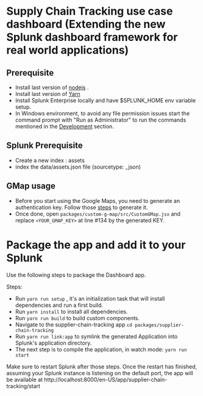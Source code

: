 # Supply Chain Tracking use case dashboard (Extending the new Splunk dashboard framework for real world applications)


## Prerequisite 
* Install last version of [nodejs](https://nodejs.org/en/) .
* Install last version of [Yarn](https://classic.yarnpkg.com/lang/en/docs/install) 
* Install Splunk Enterprise locally and have $SPLUNK_HOME env variable setup.
* In Windows environment, to avoid any file permission issues start the command prompt with "Run as Administrator" to run the commands mentioned in the [Development](#development) section.

## Splunk Prerequisite
* Create a new index : assets
* index the data/assets.json file (sourcetype: _json)

## GMap usage
* Before you start using the Google Maps, you need to generate an authentication key. Follow those [steps](https://developers.google.com/maps/documentation/javascript/get-api-key) to generate it.
* Once done, open `packages/custom-g-map/src/CustomGMap.jsx` and replace `<YOUR_GMAP_KEY>` at line #134 by the generated KEY.

# Package the app and add it to your Splunk

Use the following steps to package the Dashboard app. 

Steps:
* Run `yarn run setup` , it's an initialization task that will install dependencies and run a first build.
* Run `yarn install` to install all dependencies.
* Run `yarn run build` to build custom components.
* Navigate to the supplier-chain-tracking app `cd packages/supplier-chain-tracking`
* Run `yarn run link:app` to symlink the generated Application into Splunk's application directory.
* The next step is to compile the application, in watch mode: `yarn run start`

Make sure to restart Splunk after those steps.
Once the restart has finished, assuming your Splunk instance is listening on the default port, the app will be available at http://localhost:8000/en-US/app/supplier-chain-tracking/start


